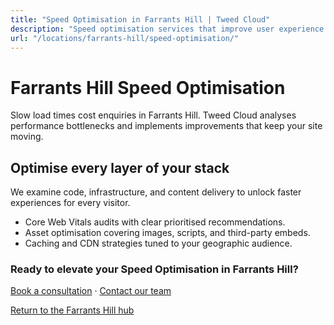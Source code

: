 ```yaml
---
title: "Speed Optimisation in Farrants Hill | Tweed Cloud"
description: "Speed optimisation services that improve user experience for Farrants Hill visitors."
url: "/locations/farrants-hill/speed-optimisation/"
---
```


# Farrants Hill Speed Optimisation

Slow load times cost enquiries in Farrants Hill. Tweed Cloud analyses performance bottlenecks and implements improvements that keep your site moving.

## Optimise every layer of your stack

We examine code, infrastructure, and content delivery to unlock faster experiences for every visitor.

- Core Web Vitals audits with clear prioritised recommendations.
- Asset optimisation covering images, scripts, and third-party embeds.
- Caching and CDN strategies tuned to your geographic audience.

### Ready to elevate your Speed Optimisation in Farrants Hill?

[Book a consultation](/consultation/) · [Contact our team](/contact/)

[Return to the Farrants Hill hub](/locations/farrants-hill/)
